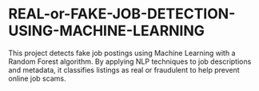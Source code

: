 # REAL-or-FAKE-JOB-DETECTION-USING-MACHINE-LEARNING
This project detects fake job postings using Machine Learning with a Random Forest algorithm. By applying NLP techniques to job descriptions and metadata, it classifies listings as real or fraudulent to help prevent online job scams.
